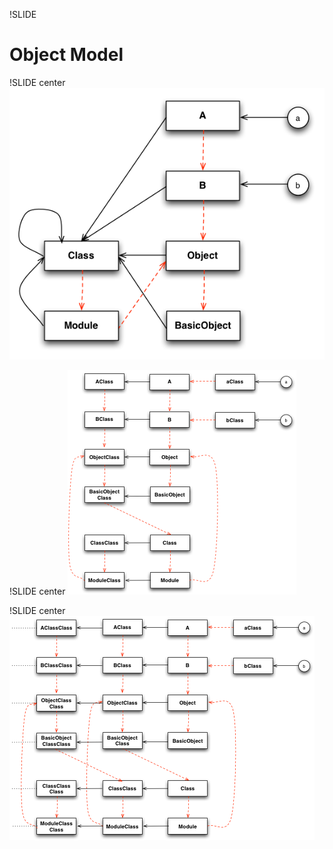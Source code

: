 !SLIDE
# Object Model #


!SLIDE center
![Simle Objectmodel](objmodel_simple.png)


!SLIDE center
![Simle Objectmodel](objmodel_singleton.png)


!SLIDE center
![Simle Objectmodel](objmodel_full.png)
